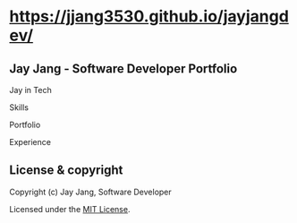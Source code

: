 # https://jjang3530.github.io/jayjangdev/
## Jay Jang - Software Developer Portfolio
Jay in Tech

Skills

Portfolio

Experience

## License & copyright

Copyright (c) Jay Jang, Software Developer

Licensed under the [MIT License](LICENSE).
